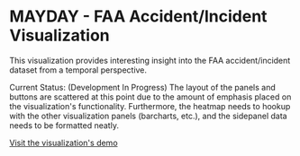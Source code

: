 MAYDAY - FAA Accident/Incident Visualization
======================

This visualization provides interesting insight into the FAA accident/incident dataset from a temporal perspective.

Current Status: (Development In Progress) The layout of the panels and buttons are scattered at this point due to the amount of emphasis placed on the visualization's functionality. Furthermore, the heatmap needs to hookup with the other visualization panels (barcharts, etc.), and the sidepanel data needs to be formatted neatly.

[Visit the visualization's demo](http://maydayviz.azurewebsites.net/1980-visualization)
